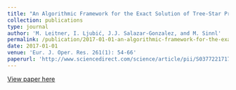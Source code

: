 ```yaml
---
title: "An Algorithmic Framework for the Exact Solution of Tree-Star Problems"
collection: publications
type: journal
author: 'M. Leitner, I. Ljubić, J.J. Salazar-Gonzalez, and M. Sinnl'
permalink: /publication/2017-01-01-an-algorithmic-framework-for-the-exact-solution-of-tree-star-problems
date: 2017-01-01
venue: 'Eur. J. Oper. Res. 261(1): 54-66'
paperurl: 'http://www.sciencedirect.com/science/article/pii/S0377221717301170'
---
```

[View paper here](http://www.sciencedirect.com/science/article/pii/S0377221717301170)
